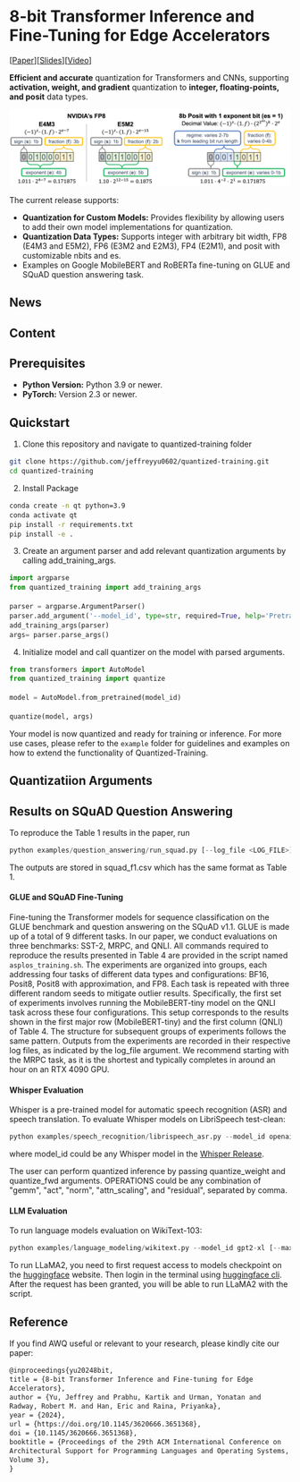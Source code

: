 # 8-bit Transformer Inference and Fine-Tuning for Edge Accelerators
[[Paper](https://dl.acm.org/doi/10.1145/3620666.3651368)][[Slides](https://drive.google.com/file/d/16v3UhnWab2K_1wiDTYgXy1ZUNN-hCi7M/view?usp=sharing)][[Video](https://www.youtube.com/watch?v=lqW-8MQ2uFw)]

**Efficient and accurate** quantization for Transformers and CNNs, supporting **activation, weight, and gradient** quantization to **integer, floating-points, and posit** data types.

![overview](figures/overview.png)

The current release supports:

- **Quantization for Custom Models:** Provides flexibility by allowing users to add their own model implementations for quantization.
- **Quantization Data Types:** Supports integer with arbitrary bit width, FP8 (E4M3 and E5M2), FP6 (E3M2 and E2M3), FP4 (E2M1), and posit with customizable nbits and es.
- Examples on Google MobileBERT and RoBERTa fine-tuning on GLUE and SQuAD question answering task.

## News

## Content

## Prerequisites

- **Python Version:** Python 3.9 or newer.
- **PyTorch:** Version 2.3 or newer.

## Quickstart

1. Clone this repository and navigate to quantized-training folder
```bash
git clone https://github.com/jeffreyyu0602/quantized-training.git
cd quantized-training
```

2. Install Package
```bash
conda create -n qt python=3.9
conda activate qt
pip install -r requirements.txt
pip install -e .
```

3. Create an argument parser and add relevant quantization arguments by calling add_training_args.

```python
import argparse
from quantized_training import add_training_args

parser = argparse.ArgumentParser()
parser.add_argument('--model_id', type=str, required=True, help='Pretrained model identifier')
add_training_args(parser)
args= parser.parse_args()

```

4. Initialize model and call quantizer on the model with parsed arguments.
```python
from transformers import AutoModel
from quantized_training import quantize

model = AutoModel.from_pretrained(model_id)

quantize(model, args)
```

Your model is now quantized and ready for training or inference. For more use cases, please refer to the `example` folder for guidelines and examples on how to extend the functionality of Quantized-Training.

## Quantizatiion Arguments



## Results on SQuAD Question Answering

To reproduce the Table 1 results in the paper, run
```python
python examples/question_answering/run_squad.py [--log_file <LOG_FILE>] [--out_file <OUTPUT>]
```
The outputs are stored in squad_f1.csv which has the same format as Table 1.

#### GLUE and SQuAD Fine-Tuning

Fine-tuning the Transformer models for sequence classification on the GLUE benchmark and question answering on the SQuAD v1.1. GLUE is made up of a total of 9 different tasks. In our paper, we conduct evaluations on three benchmarks: SST-2, MRPC, and QNLI. All commands required to reproduce the results presented in Table 4 are provided in the script named `asplos_training.sh`. The experiments are organized into groups, each addressing four tasks of different data types and configurations: BF16, Posit8, Posit8 with approximation, and FP8. Each task is repeated with three different random seeds to mitigate outlier results. Specifically, the first set of experiments involves running the MobileBERT-tiny model on the QNLI task across these four configurations. This setup corresponds to the results shown in the first major row (MobileBERT-tiny) and the first column (QNLI) of Table 4. The structure for subsequent groups of experiments follows the same pattern. Outputs from the experiments are recorded in their respective log files, as indicated by the log_file argument. We recommend starting with the MRPC task, as it is the shortest and typically completes in around an hour on an RTX 4090 GPU.

#### Whisper Evaluation

Whisper is a pre-trained model for automatic speech recognition (ASR) and speech translation. To evaluate Whisper models on LibriSpeech test-clean:
```python
python examples/speech_recognition/librispeech_asr.py --model_id openai/whisper-tiny [--quantize_weight] [--quantize_fwd <OPERATIONS>]
```
where model_id could be any Whisper model in the [Whisper Release](https://huggingface.co/collections/openai/whisper-release-6501bba2cf999715fd953013).

The user can perform quantized inference by passing quantize_weight and quantize_fwd arguments. OPERATIONS could be any combination of "gemm", "act", "norm", "attn_scaling", and "residual", separated by comma.

#### LLM Evaluation

To run language models evaluation on WikiText-103:
```python
python examples/language_modeling/wikitext.py --model_id gpt2-xl [--max_length <LENGTH>] [--stride <STRIDE>]
```

To run LLaMA2, you need to first request access to models checkpoint on the [huggingface](https://huggingface.co/meta-llama/Llama-2-7b-hf) website. Then login in the terminal using [huggingface cli](https://huggingface.co/docs/huggingface_hub/en/guides/cli). After the request has been granted, you will be able to run LLaMA2 with the script.

## Reference

If you find AWQ useful or relevant to your research, please kindly cite our paper:

```
@inproceedings{yu20248bit,
title = {8-bit Transformer Inference and Fine-tuning for Edge Accelerators},
author = {Yu, Jeffrey and Prabhu, Kartik and Urman, Yonatan and Radway, Robert M. and Han, Eric and Raina, Priyanka},
year = {2024},
url = {https://doi.org/10.1145/3620666.3651368},
doi = {10.1145/3620666.3651368},
booktitle = {Proceedings of the 29th ACM International Conference on Architectural Support for Programming Languages and Operating Systems, Volume 3},
}
```
